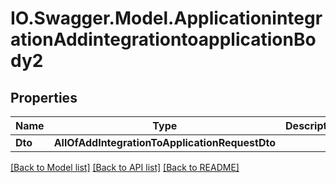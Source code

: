 # IO.Swagger.Model.ApplicationintegrationAddintegrationtoapplicationBody2
## Properties

Name | Type | Description | Notes
------------ | ------------- | ------------- | -------------
**Dto** | **AllOfAddIntegrationToApplicationRequestDto** |  | [optional] 

[[Back to Model list]](../README.md#documentation-for-models) [[Back to API list]](../README.md#documentation-for-api-endpoints) [[Back to README]](../README.md)

